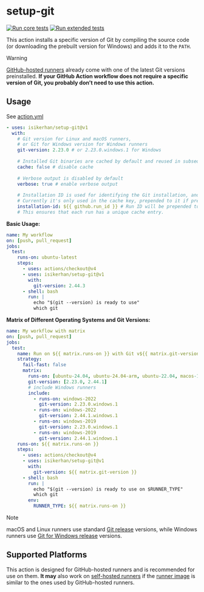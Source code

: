 # setup-git

[![Run core tests](https://github.com/isikerhan/setup-git/actions/workflows/run-core-tests.yml/badge.svg)](https://github.com/isikerhan/setup-git/actions/workflows/run-core-tests.yml)
[![Run extended tests](https://github.com/isikerhan/setup-git/actions/workflows/run-extended-tests.yml/badge.svg)](https://github.com/isikerhan/setup-git/actions/workflows/run-extended-tests.yml)

This action installs a specific version of Git by compiling the source code (or downloading the prebuilt version for Windows) and adds it to the `PATH`.

> [!WARNING]
> [GitHub-hosted runners](https://docs.github.com/en/actions/using-github-hosted-runners)
already come with one of the latest Git versions
preinstalled. __If your GitHub Action workflow does not require a specific version of Git, you probably don’t need to use this action.__

## Usage

See [action.yml](action.yml)

```yaml
- uses: isikerhan/setup-git@v1
  with:
    # Git version for Linux and macOS runners,
    # or Git for Windows version for Windows runners
    git-version: 2.23.0 # or 2.23.0.windows.1 for Windows
    
    # Installed Git binaries are cached by default and reused in subsequent runs
    cache: false # disable cache
    
    # Verbose output is disabled by default
    verbose: true # enable verbose output
    
    # Installation ID is used for identifying the Git installation, and is optional
    # Currently it's only used in the cache key, prepended to it if present
    installation-id: ${{ github.run_id }} # Run ID will be prepended to each cache key.
    # This ensures that each run has a unique cache entry.

```

__Basic Usage:__

```yaml
name: My workflow
on: [push, pull_request]
jobs:
  test:
    runs-on: ubuntu-latest
    steps:
      - uses: actions/checkout@v4
      - uses: isikerhan/setup-git@v1
        with:
          git-version: 2.44.3
      - shell: bash
        run: | 
          echo "$(git --version) is ready to use"
          which git
```

__Matrix of Different Operating Systems and Git Versions:__

```yaml
name: My workflow with matrix
on: [push, pull_request]
jobs:
  test:
    name: Run on ${{ matrix.runs-on }} with Git v${{ matrix.git-version }}
    strategy:
      fail-fast: false
      matrix:
        runs-on: [ubuntu-24.04, ubuntu-24.04-arm, ubuntu-22.04, macos-14, macos-13]
        git-version: [2.23.0, 2.44.1]
        # include Windows runners
        include:
          - runs-on: windows-2022
            git-version: 2.23.0.windows.1
          - runs-on: windows-2022
            git-version: 2.44.1.windows.1
          - runs-on: windows-2019
            git-version: 2.23.0.windows.1
          - runs-on: windows-2019
            git-version: 2.44.1.windows.1
    runs-on: ${{ matrix.runs-on }}
    steps:
      - uses: actions/checkout@v4
      - uses: isikerhan/setup-git@v1
        with:
          git-version: ${{ matrix.git-version }}
      - shell: bash
        run: | 
          echo "$(git --version) is ready to use on $RUNNER_TYPE"
          which git
        env: 
          RUNNER_TYPE: ${{ matrix.runs-on }}
```

> [!NOTE]
macOS and Linux runners use standard [Git release](https://www.kernel.org/pub/software/scm/git/) versions,
while Windows runners use [Git for Windows release](https://github.com/git-for-windows/git/releases) versions.

## Supported Platforms

This action is designed for GitHub-hosted runners and is recommended for use on them.
__It may__ also work on [self-hosted runners](https://github.com/git-for-windows/git/releases)
if the [runner image](https://github.com/actions/runner-images) is similar to the ones used by GitHub-hosted runners.
